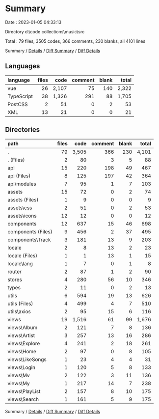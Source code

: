 # Summary

Date : 2023-01-05 04:33:13

Directory d:\\code collections\\music\\src

Total : 79 files,  3505 codes, 366 comments, 230 blanks, all 4101 lines

Summary / [Details](details.md) / [Diff Summary](diff.md) / [Diff Details](diff-details.md)

## Languages
| language | files | code | comment | blank | total |
| :--- | ---: | ---: | ---: | ---: | ---: |
| vue | 26 | 2,107 | 75 | 140 | 2,322 |
| TypeScript | 38 | 1,326 | 291 | 88 | 1,705 |
| PostCSS | 2 | 51 | 0 | 2 | 53 |
| XML | 13 | 21 | 0 | 0 | 21 |

## Directories
| path | files | code | comment | blank | total |
| :--- | ---: | ---: | ---: | ---: | ---: |
| . | 79 | 3,505 | 366 | 230 | 4,101 |
| . (Files) | 2 | 80 | 3 | 5 | 88 |
| api | 15 | 220 | 198 | 49 | 467 |
| api (Files) | 8 | 125 | 197 | 42 | 364 |
| api\\modules | 7 | 95 | 1 | 7 | 103 |
| assets | 15 | 72 | 0 | 2 | 74 |
| assets (Files) | 1 | 9 | 0 | 0 | 9 |
| assets\\css | 2 | 51 | 0 | 2 | 53 |
| assets\\icons | 12 | 12 | 0 | 0 | 12 |
| components | 12 | 637 | 15 | 46 | 698 |
| components (Files) | 9 | 456 | 2 | 37 | 495 |
| components\\Track | 3 | 181 | 13 | 9 | 203 |
| locale | 2 | 8 | 13 | 2 | 23 |
| locale (Files) | 1 | 1 | 13 | 1 | 15 |
| locale\\lang | 1 | 7 | 0 | 1 | 8 |
| router | 2 | 87 | 1 | 2 | 90 |
| stores | 4 | 280 | 56 | 10 | 346 |
| types | 2 | 11 | 0 | 2 | 13 |
| utils | 6 | 594 | 19 | 13 | 626 |
| utils (Files) | 4 | 499 | 4 | 7 | 510 |
| utils\\axios | 2 | 95 | 15 | 6 | 116 |
| views | 19 | 1,516 | 61 | 99 | 1,676 |
| views\\Album | 2 | 121 | 7 | 8 | 136 |
| views\\Artist | 3 | 257 | 13 | 16 | 286 |
| views\\Explore | 4 | 241 | 2 | 18 | 261 |
| views\\Home | 2 | 97 | 0 | 8 | 105 |
| views\\LikeSongs | 1 | 23 | 4 | 4 | 31 |
| views\\Login | 1 | 120 | 5 | 8 | 133 |
| views\\Mv | 2 | 122 | 3 | 11 | 136 |
| views\\My | 1 | 217 | 14 | 7 | 238 |
| views\\PlayList | 2 | 157 | 8 | 10 | 175 |
| views\\Search | 1 | 161 | 5 | 9 | 175 |

Summary / [Details](details.md) / [Diff Summary](diff.md) / [Diff Details](diff-details.md)